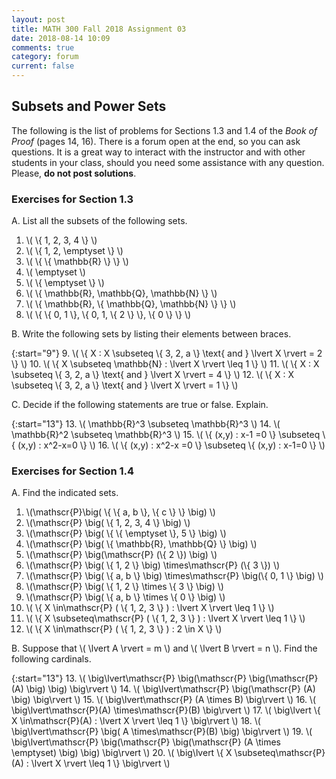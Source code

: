 ```yaml
---
layout: post
title: MATH 300 Fall 2018 Assignment 03
date: 2018-08-14 10:09
comments: true
category: forum
current: false
---
```


## Subsets and Power Sets

<div class="alert alert-info">
	The following is the list of problems for Sections 1.3 and 1.4 of the <em>Book of Proof</em> (pages 14, 16).  There is a forum open at the end, so you can ask questions.  It is a great way to interact with the instructor and with other students in your class, should you need some assistance with any question. Please, <strong>do not post solutions</strong>.
</div>

### Exercises for Section 1.3

A. List all the subsets of the following sets.

1. \\( \\{ 1, 2, 3, 4 \\} \\)
2. \\( \\{ 1, 2, \emptyset \\} \\)
3. \\( \\{ \\{ \mathbb{R} \\} \\} \\) 
4. \\( \emptyset \\)
5. \\( \\{ \emptyset \\} \\)
6. \\( \\{ \mathbb{R}, \mathbb{Q}, \mathbb{N} \\} \\)
7. \\( \\{ \mathbb{R}, \\{ \mathbb{Q}, \mathbb{N} \\} \\} \\)
8. \\( \\{ \\{ 0, 1 \\}, \\{ 0, 1, \\{ 2 \\} \\}, \\{ 0 \\} \\} \\)


 B. Write the following sets by listing their elements between braces.

{:start="9"}
9. \\( \\{ X : X \subseteq \\{ 3, 2, a \\} \text{ and  } \lvert X \rvert = 2 \\} \\)
10. \\( \\{ X \\subseteq \mathbb{N} : \lvert X \rvert \leq 1 \\} \\)
11. \\( \\{ X : X \subseteq \\{ 3, 2, a \\} \text{ and  } \lvert X \rvert = 4 \\} \\)
12. \\( \\{ X : X \subseteq \\{ 3, 2, a \\} \text{ and  } \lvert X \rvert = 1 \\} \\)


 C. Decide if the following statements are true or false.  Explain.

{:start="13"}
13. \\( \mathbb{R}^3 \subseteq \mathbb{R}^3 \\)
14. \\( \mathbb{R}^2 \subseteq \mathbb{R}^3 \\)
15. \\( \\{ (x,y) : x-1 =0 \\} \subseteq \\{ (x,y) : x^2-x=0 \\} \\)
16. \\( \\{ (x,y) : x^2-x =0 \\} \subseteq \\{ (x,y) : x-1=0 \\} \\)

### Exercises for Section 1.4

A. Find the indicated sets.

1. \\(\mathscr{P}\big( \\{ \\{ a, b \\}, \\{ c \\} \\} \big) \\)
2. \\(\mathscr{P} \big( \\{ 1, 2, 3, 4 \\} \big) \\)
3. \\(\mathscr{P} \big( \\{ \\{ \emptyset \\}, 5 \\} \big) \\)
4. \\(\mathscr{P} \big( \\{ \mathbb{R}, \mathbb{Q} \\} \big) \\)
5. \\(\mathscr{P} \big(\mathscr{P} (\\{ 2 \\}) \big) \\)
6. \\(\mathscr{P} \big( \\{ 1, 2 \\} \big) \times\mathscr{P} (\\{ 3 \\}) \\)
7. \\(\mathscr{P} \big( \\{ a, b \\} \big) \times\mathscr{P} \big(\\{ 0, 1 \\} \big) \\)
8. \\(\mathscr{P} \big( \\{ 1, 2 \\} \times \\{ 3 \\} \big) \\)
9. \\(\mathscr{P} \big( \\{ a, b \\} \times \\{ 0 \\} \big) \\)
10. \\( \\{ X \in\mathscr{P} ( \\{ 1, 2, 3 \\} ) : \lvert X \rvert \leq 1 \\} \\)
11. \\( \\{ X \subseteq\mathscr{P} ( \\{ 1, 2, 3 \\} ) : \lvert X \rvert \leq 1 \\} \\)
12. \\( \\{ X \in\mathscr{P} ( \\{ 1, 2, 3 \\} ) : 2 \in X \\} \\)


 B. Suppose that \\( \lvert A \rvert = m \\) and \\( \lvert B \rvert = n \\).  Find the following cardinals.

{:start="13"}
13. \\( \big\lvert\mathscr{P} \big(\mathscr{P} \big(\mathscr{P} (A) \big) \big) \big\rvert \\)
14. \\( \big\lvert\mathscr{P} \big(\mathscr{P} (A) \big) \big\rvert \\)
15. \\( \big\lvert\mathscr{P} (A \times B) \big\rvert \\)
16. \\( \big\lvert\mathscr{P}(A) \times\mathscr{P}(B) \big\rvert \\)
17. \\( \big\lvert \\{ X \in\mathscr{P}(A) : \lvert X \rvert \leq 1 \\} \big\rvert \\)
18. \\( \big\lvert\mathscr{P} \big( A \times\mathscr{P}(B) \big) \big\rvert \\)
19. \\( \big\lvert\mathscr{P} \big(\mathscr{P} \big(\mathscr{P} (A \times \emptyset) \big) \big) \big\rvert \\)
20. \\( \big\lvert \\{ X \subseteq\mathscr{P}(A) : \lvert X \rvert \leq 1 \\} \big\rvert \\)
